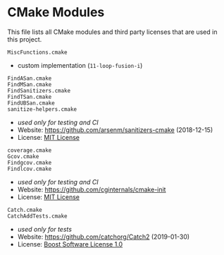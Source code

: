 # CMake Modules

This file lists all CMake modules and third party licenses that are used in this project.

`MiscFunctions.cmake`  
 - custom implementation (`11-loop-fusion-i`)

 `FindASan.cmake`  
 `FindMSan.cmake`  
 `FindSanitizers.cmake`  
 `FindTSan.cmake`  
 `FindUBSan.cmake`  
 `sanitize-helpers.cmake`  
  - *used only for testing and CI*
  - Website: https://github.com/arsenm/sanitizers-cmake (2018-12-15)
  - License: [MIT License](https://github.com/arsenm/sanitizers-cmake/blob/master/LICENSE)


`coverage.cmake`  
`Gcov.cmake`  
`Findgcov.cmake`  
`Findlcov.cmake`  
  - *used only for testing and CI*
  - Website: https://github.com/cginternals/cmake-init
  - License: [MIT License](https://github.com/cginternals/cmake-init/blob/master/LICENSE)


`Catch.cmake`  
`CatchAddTests.cmake`  
  - *used only for tests*
  - Website: https://github.com/catchorg/Catch2 (2019-01-30)
  - License: [Boost Software License 1.0](https://github.com/catchorg/Catch2/blob/master/LICENSE.txt)
